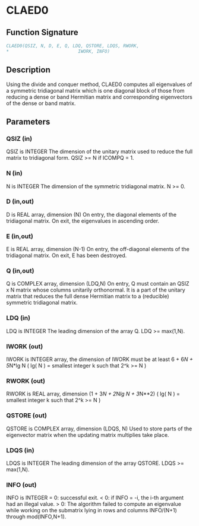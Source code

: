 # CLAED0

## Function Signature

```fortran
CLAED0(QSIZ, N, D, E, Q, LDQ, QSTORE, LDQS, RWORK,
*                          IWORK, INFO)
```

## Description


 Using the divide and conquer method, CLAED0 computes all eigenvalues
 of a symmetric tridiagonal matrix which is one diagonal block of
 those from reducing a dense or band Hermitian matrix and
 corresponding eigenvectors of the dense or band matrix.

## Parameters

### QSIZ (in)

QSIZ is INTEGER The dimension of the unitary matrix used to reduce the full matrix to tridiagonal form. QSIZ >= N if ICOMPQ = 1.

### N (in)

N is INTEGER The dimension of the symmetric tridiagonal matrix. N >= 0.

### D (in,out)

D is REAL array, dimension (N) On entry, the diagonal elements of the tridiagonal matrix. On exit, the eigenvalues in ascending order.

### E (in,out)

E is REAL array, dimension (N-1) On entry, the off-diagonal elements of the tridiagonal matrix. On exit, E has been destroyed.

### Q (in,out)

Q is COMPLEX array, dimension (LDQ,N) On entry, Q must contain an QSIZ x N matrix whose columns unitarily orthonormal. It is a part of the unitary matrix that reduces the full dense Hermitian matrix to a (reducible) symmetric tridiagonal matrix.

### LDQ (in)

LDQ is INTEGER The leading dimension of the array Q. LDQ >= max(1,N).

### IWORK (out)

IWORK is INTEGER array, the dimension of IWORK must be at least 6 + 6*N + 5*N*lg N ( lg( N ) = smallest integer k such that 2^k >= N )

### RWORK (out)

RWORK is REAL array, dimension (1 + 3*N + 2*N*lg N + 3*N**2) ( lg( N ) = smallest integer k such that 2^k >= N )

### QSTORE (out)

QSTORE is COMPLEX array, dimension (LDQS, N) Used to store parts of the eigenvector matrix when the updating matrix multiplies take place.

### LDQS (in)

LDQS is INTEGER The leading dimension of the array QSTORE. LDQS >= max(1,N).

### INFO (out)

INFO is INTEGER = 0: successful exit. < 0: if INFO = -i, the i-th argument had an illegal value. > 0: The algorithm failed to compute an eigenvalue while working on the submatrix lying in rows and columns INFO/(N+1) through mod(INFO,N+1).

